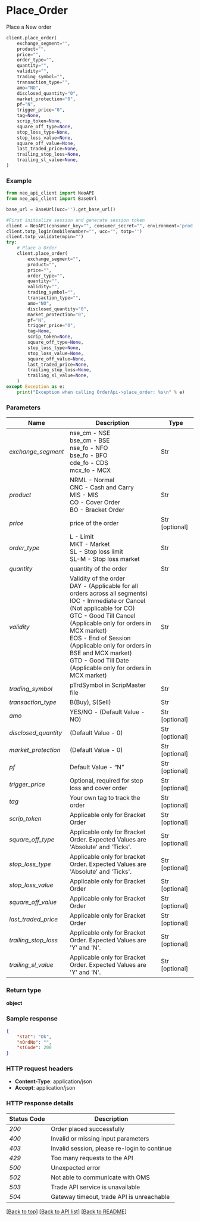 # Place_Order
Place a New order

```python
client.place_order(
    exchange_segment="",
    product="",
    price="",
    order_type="",
    quantity="",
    validity="",
    trading_symbol="",
    transaction_type="",
    amo="NO",
    disclosed_quantity="0",
    market_protection="0",
    pf="N",
    trigger_price="0",
    tag=None,
    scrip_token=None,
    square_off_type=None,
    stop_loss_type=None,
    stop_loss_value=None,
    square_off_value=None,
    last_traded_price=None,
    trailing_stop_loss=None,
    trailing_sl_value=None,
)
```

### Example


```python
from neo_api_client import NeoAPI
from neo_api_client import BaseUrl

base_url = BaseUrl(ucc='').get_base_url()

#First initialize session and generate session token
client = NeoAPI(consumer_key="", consumer_secret="", environment='prod', access_token=None, neo_fin_key=None, base_url=base_url)
client.totp_login(mobilenumber="", ucc="", totp='')
client.totp_validate(mpin="")
try:
    # Place a Order
    client.place_order(
        exchange_segment="",
        product="",
        price="",
        order_type="",
        quantity="",
        validity="",
        trading_symbol="",
        transaction_type="",
        amo="NO",
        disclosed_quantity="0",
        market_protection="0",
        pf="N",
        trigger_price="0",
        tag=None,
        scrip_token=None,
        square_off_type=None,
        stop_loss_type=None,
        stop_loss_value=None,
        square_off_value=None,
        last_traded_price=None,
        trailing_stop_loss=None,
        trailing_sl_value=None,
    )
except Exception as e:
    print("Exception when calling OrderApi->place_order: %s\n" % e)
``` 

### Parameters

| Name                 | Description                                                                                                                                                                                                                                                                                                                                                       | Type           |
|----------------------|-------------------------------------------------------------------------------------------------------------------------------------------------------------------------------------------------------------------------------------------------------------------------------------------------------------------------------------------------------------------|----------------|
| *exchange_segment*   | nse_cm - NSE<br/>bse_cm - BSE<br/>nse_fo - NFO<br/>bse_fo - BFO<br/>cde_fo - CDS  <br/>mcx_fo - MCX                                                                                                                                                                                                                                                               | Str            |
| *product*            | NRML - Normal<br/>CNC - Cash and Carry<br/>MIS - MIS<br/>CO - Cover Order<br/>BO - Bracket Order<br/>                                                                                                                                                                                                                                                             | Str            |
| *price*              | price of the order                                                                                                                                                                                                                                                                                                                                                | Str [optional] |
| *order_type*         | L - Limit<br/>MKT - Market<br/>SL - Stop loss limit<br/>SL-M - Stop loss market                                                                                                                                                                                                                                                                                   | Str            |
| *quantity*           | quantity of the order                                                                                                                                                                                                                                                                                                                                             | Str            |
| *validity*           | Validity of the order <br/> DAY - (Applicable for all orders across all segments)<br/> IOC - Immediate or Cancel (Not applicable for CO)<br/> GTC - Good Till Cancel (Applicable only for orders in MCX market)<br/> EOS - End of Session (Applicable only for orders in BSE and MCX market)<br/> GTD - Good Till Date (Applicable only for orders in MCX market) | Str            |
| *trading_symbol*     | pTrdSymbol in ScripMaster file                                                                                                                                                                                                                                                                                                                                    | Str            |
| *transaction_type*   | B(Buy), S(Sell)                                                                                                                                                                                                                                                                                                                                                   | Str            |
| *amo*                | YES/NO - (Default Value - NO)                                                                                                                                                                                                                                                                                                                                     | Str [optional] |
| *disclosed_quantity* | (Default Value - 0)                                                                                                                                                                                                                                                                                                                                               | Str [optional] |
| *market_protection*  | (Default Value - 0)                                                                                                                                                                                                                                                                                                                                               | Str [optional] |
| *pf*                 | Default Value - “N”                                                                                                                                                                                                                                                                                                                                               | Str [optional] |
| *trigger_price*      | Optional, required for stop loss and cover order                                                                                                                                                                                                                                                                                                                  | Str [optional] |
| *tag*                | Your own tag to track the order                                                                                                                                                                                                                                                                                                                                   | Str [optional] |
| *scrip_token*        | Applicable only for Bracket Order                                                                                                                                                                                                                                                                                                                                 | Str [optional] |
| *square_off_type*    | Applicable only for Bracket Order. Expected Values are 'Absolute' and 'Ticks'.                                                                                                                                                                                                                                                                                    | Str [optional] |
| *stop_loss_type*     | Applicable only for bracket Order. Expected Values are 'Absolute' and 'Ticks'.                                                                                                                                                                                                                                                                                    | Str [optional] |
| *stop_loss_value*    | Applicable only for Bracket Order                                                                                                                                                                                                                                                                                                                                 | Str [optional] |
| *square_off_value*   | Applicable only for Bracket Order                                                                                                                                                                                                                                                                                                                                 | Str [optional] |
| *last_traded_price*  | Applicable only for Bracket Order                                                                                                                                                                                                                                                                                                                                 | Str [optional] |
| *trailing_stop_loss* | Applicable only for Bracket Order. Expected Values are 'Y' and 'N'.                                                                                                                                                                                                                                                                                               | Str [optional] |
| *trailing_sl_value*  | Applicable only for Bracket Order. Expected Values are 'Y' and 'N'.                                                                                                                                                                                                                                                                                               | Str [optional] |


### Return type

**object**

### Sample response

```json
{
    "stat": "Ok",
    "nOrdNo": "",
    "stCode": 200
}

```
### HTTP request headers

 - **Content-Type**: application/json
 - **Accept**: application/json

### HTTP response details

| Status Code | Description                                  |
|-------------|----------------------------------------------|
| *200*       | Order placed successfully                    |
| *400*       | Invalid or missing input parameters          |
| *403*       | Invalid session, please re-login to continue |
| *429*       | Too many requests to the API                 |
| *500*       | Unexpected error                             |
| *502*       | Not able to communicate with OMS             |
| *503*       | Trade API service is unavailable             |
| *504*       | Gateway timeout, trade API is unreachable    |


[[Back to top]](#) [[Back to API list]](../README.md#documentation-for-api-endpoints)  [[Back to README]](../README.md)
